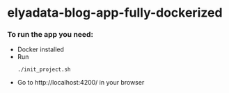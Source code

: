# elyadata-blog-app-fully-dockerized

### To run the app you need:
 * Docker installed
 * Run
    ```
    ./init_project.sh

    ```
 * Go to http://localhost:4200/ in your browser


